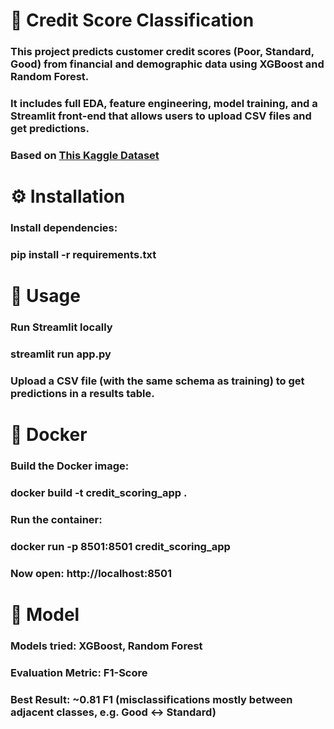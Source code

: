 # 🏦 Credit Score Classification

### This project predicts customer credit scores (Poor, Standard, Good) from financial and demographic data using XGBoost and Random Forest.

### It includes full EDA, feature engineering, model training, and a Streamlit front-end that allows users to upload CSV files and get predictions.

### Based on [This Kaggle Dataset](www.kaggle.com/datasets/parisrohan/credit-score-classification)

# ⚙️ Installation

### Install dependencies:

### pip install -r requirements.txt

# 🚀 Usage

### Run Streamlit locally

### streamlit run app.py

### Upload a CSV file (with the same schema as training) to get predictions in a results table.

# 🐳 Docker

### Build the Docker image:

### docker build -t credit_scoring_app .

### Run the container:

### docker run -p 8501:8501 credit_scoring_app

### Now open: http://localhost:8501

# 🧠 Model

### Models tried: XGBoost, Random Forest

### Evaluation Metric: F1-Score

### Best Result: ~0.81 F1 (misclassifications mostly between adjacent classes, e.g. Good ↔ Standard)
